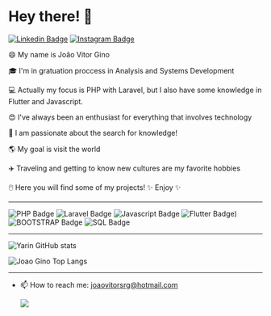 # Hey there! 👋
[![Linkedin Badge](https://img.shields.io/badge/LinkedIn-0077B5?style=for-the-badge&logo=linkedin&logoColor=white&link=https://www.linkedin.com/in/joaovitorgino/)](https://www.linkedin.com/in/joaovitorgino/)
[![Instagram Badge](https://img.shields.io/badge/Instagram-E4405F?style=for-the-badge&logo=instagram&logoColor=white&link=https://www.instagram.com/ginojoaovitor/)](https://www.instagram.com/ginojoaovitor/)

😄 My name is João Vitor Gino

🎓 I'm in gratuation proccess in Analysis and Systems Development

💻 Actually my focus is PHP with Laravel, but I also have some knowledge in Flutter and Javascript.

😍 I've always been an enthusiast for everything that involves technology

🌌 I am passionate about the search for knowledge!

🌎 My goal is visit the world

✈️ Traveling and getting to know new cultures are my favorite hobbies

🖱️ Here you will find some of my projects! ✨ Enjoy ✨

_________________________________________________________________________________________________________________________________________________________________________________

![PHP Badge](https://img.shields.io/badge/PHP-6DB33F?style=for-the-badge&logo=PHP&logoColor=white)
![Laravel Badge](https://img.shields.io/badge/Laravel-FF2D20?style=for-the-badge&logo=laravel&logoColor=white)
![Javascript Badge](https://img.shields.io/badge/Javascript-F7DF1E?style=for-the-badge&logo=javascript&logoColor=white)
![Flutter Badge)](https://img.shields.io/badge/Flutter-3f98b3?style=for-the-badge&logo=Flutter&logoColor=white)
![BOOTSTRAP Badge](https://img.shields.io/badge/Bootstrap-563D7C?style=for-the-badge&logo=bootstrap&logoColor=white)
![SQL Badge](https://img.shields.io/badge/SQL-CC2927?style=for-the-badge&logo=microsoft-sql-server&logoColor=white)
<!-- ![ANGULAR Badge](https://img.shields.io/badge/Angular-DD0031?style=for-the-badge&logo=angular&logoColor=white) -->


_________________________________________________________________________________________________________________________________________________________________________________

![Yarin GitHub stats](https://github-readme-stats.vercel.app/api?username=joao-gino&show_icons=true&theme=nightowl)


![Joao Gino Top Langs](https://github-readme-stats.vercel.app/api/top-langs/?username=joao-gino&layout=compact)

_________________________________________________________________________________________________________________________________________________________________________________


- 📫 How to reach me: joaovitorsrg@hotmail.com

    ![](http://media.indiatimes.in/media/content/2015/Feb/insta_1423480591.gif)



